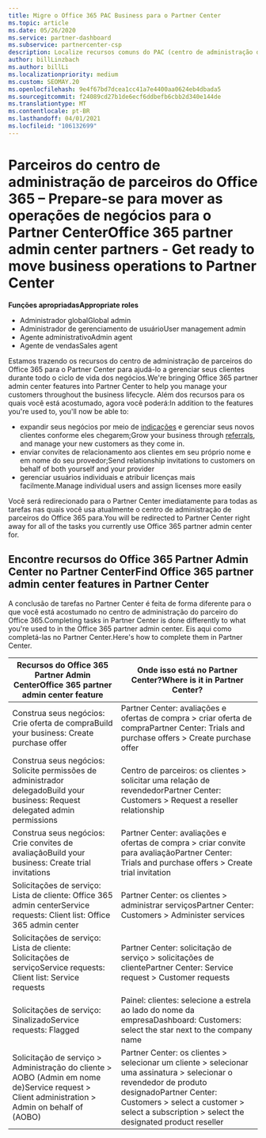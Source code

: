 ```yaml
---
title: Migre o Office 365 PAC Business para o Partner Center
ms.topic: article
ms.date: 05/26/2020
ms.service: partner-dashboard
ms.subservice: partnercenter-csp
description: Localize recursos comuns do PAC (centro de administração de parceiros) do Office 365, como criar suas solicitações de negócios e serviços, após a migração para o Partner Center.
author: billLinzbach
ms.author: billLi
ms.localizationpriority: medium
ms.custom: SEOMAY.20
ms.openlocfilehash: 9e4f67bd7dcea1cc41a7e4400aa0624eb4dbada5
ms.sourcegitcommit: f24089cd27b1de6ecf6ddbefb6cbb2d340e144de
ms.translationtype: MT
ms.contentlocale: pt-BR
ms.lasthandoff: 04/01/2021
ms.locfileid: "106132699"
---
```

# <a name="office-365-partner-admin-center-partners---get-ready-to-move-business-operations-to-partner-center"></a><span data-ttu-id="cb7a7-103">Parceiros do centro de administração de parceiros do Office 365 – Prepare-se para mover as operações de negócios para o Partner Center</span><span class="sxs-lookup"><span data-stu-id="cb7a7-103">Office 365 partner admin center partners - Get ready to move business operations to Partner Center</span></span>

<span data-ttu-id="cb7a7-104">**Funções apropriadas**</span><span class="sxs-lookup"><span data-stu-id="cb7a7-104">**Appropriate roles**</span></span>

- <span data-ttu-id="cb7a7-105">Administrador global</span><span class="sxs-lookup"><span data-stu-id="cb7a7-105">Global admin</span></span>
- <span data-ttu-id="cb7a7-106">Administrador de gerenciamento de usuário</span><span class="sxs-lookup"><span data-stu-id="cb7a7-106">User management admin</span></span>
- <span data-ttu-id="cb7a7-107">Agente administrativo</span><span class="sxs-lookup"><span data-stu-id="cb7a7-107">Admin agent</span></span>
- <span data-ttu-id="cb7a7-108">Agente de vendas</span><span class="sxs-lookup"><span data-stu-id="cb7a7-108">Sales agent</span></span>

<span data-ttu-id="cb7a7-109">Estamos trazendo os recursos do centro de administração de parceiros do Office 365 para o Partner Center para ajudá-lo a gerenciar seus clientes durante todo o ciclo de vida dos negócios.</span><span class="sxs-lookup"><span data-stu-id="cb7a7-109">We're bringing Office 365 partner admin center features into Partner Center to help you manage your customers throughout the business lifecycle.</span></span> <span data-ttu-id="cb7a7-110">Além dos recursos para os quais você está acostumado, agora você poderá:</span><span class="sxs-lookup"><span data-stu-id="cb7a7-110">In addition to the features you're used to, you'll now be able to:</span></span>

- <span data-ttu-id="cb7a7-111">expandir seus negócios por meio de [indicações](referrals.md) e gerenciar seus novos clientes conforme eles chegarem;</span><span class="sxs-lookup"><span data-stu-id="cb7a7-111">Grow your business through [referrals](referrals.md), and manage your new customers as they come in.</span></span>
- <span data-ttu-id="cb7a7-112">enviar convites de relacionamento aos clientes em seu próprio nome e em nome do seu provedor;</span><span class="sxs-lookup"><span data-stu-id="cb7a7-112">Send relationship invitations to customers on behalf of both yourself and your provider</span></span>
- <span data-ttu-id="cb7a7-113">gerenciar usuários individuais e atribuir licenças mais facilmente.</span><span class="sxs-lookup"><span data-stu-id="cb7a7-113">Manage individual users and assign licenses more easily</span></span>

<span data-ttu-id="cb7a7-114">Você será redirecionado para o Partner Center imediatamente para todas as tarefas nas quais você usa atualmente o centro de administração de parceiros do Office 365 para.</span><span class="sxs-lookup"><span data-stu-id="cb7a7-114">You will be redirected to Partner Center right away for all of the tasks you currently use Office 365 partner admin center for.</span></span>

## <a name="find-office-365-partner-admin-center-features-in-partner-center"></a><span data-ttu-id="cb7a7-115">Encontre recursos do Office 365 Partner Admin Center no Partner Center</span><span class="sxs-lookup"><span data-stu-id="cb7a7-115">Find Office 365 partner admin center features in Partner Center</span></span>

<span data-ttu-id="cb7a7-116">A conclusão de tarefas no Partner Center é feita de forma diferente para o que você está acostumado no centro de administração do parceiro do Office 365.</span><span class="sxs-lookup"><span data-stu-id="cb7a7-116">Completing tasks in Partner Center is done differently to what you're used to in the Office 365 partner admin center.</span></span> <span data-ttu-id="cb7a7-117">Eis aqui como completá-las no Partner Center.</span><span class="sxs-lookup"><span data-stu-id="cb7a7-117">Here's how to complete them in Partner Center.</span></span>

| <span data-ttu-id="cb7a7-118">Recursos do Office 365 Partner Admin Center</span><span class="sxs-lookup"><span data-stu-id="cb7a7-118">Office 365 partner admin center feature</span></span>                       | <span data-ttu-id="cb7a7-119">Onde isso está no Partner Center?</span><span class="sxs-lookup"><span data-stu-id="cb7a7-119">Where is it in Partner Center?</span></span> | 
|   -----------------------------------------------  | -------------- |
| <span data-ttu-id="cb7a7-120">Construa seus negócios: Crie oferta de compra</span><span class="sxs-lookup"><span data-stu-id="cb7a7-120">Build your business: Create purchase offer</span></span> | <span data-ttu-id="cb7a7-121">Partner Center: avaliações e ofertas de compra > criar oferta de compra</span><span class="sxs-lookup"><span data-stu-id="cb7a7-121">Partner Center: Trials and purchase offers > Create purchase offer</span></span> |
| <span data-ttu-id="cb7a7-122">Construa seus negócios: Solicite permissões de administrador delegado</span><span class="sxs-lookup"><span data-stu-id="cb7a7-122">Build your business: Request delegated admin permissions</span></span> | <span data-ttu-id="cb7a7-123">Centro de parceiros: os clientes > solicitar uma relação de revendedor</span><span class="sxs-lookup"><span data-stu-id="cb7a7-123">Partner Center: Customers > Request a reseller relationship</span></span> |
| <span data-ttu-id="cb7a7-124">Construa seus negócios: Crie convites de avaliação</span><span class="sxs-lookup"><span data-stu-id="cb7a7-124">Build your business: Create trial invitations</span></span> | <span data-ttu-id="cb7a7-125">Partner Center: avaliações e ofertas de compra > criar convite para avaliação</span><span class="sxs-lookup"><span data-stu-id="cb7a7-125">Partner Center: Trials and purchase offers > Create trial invitation</span></span> |
| <span data-ttu-id="cb7a7-126">Solicitações de serviço: Lista de cliente: Office 365 admin center</span><span class="sxs-lookup"><span data-stu-id="cb7a7-126">Service requests: Client list: Office 365 admin center</span></span> | <span data-ttu-id="cb7a7-127">Partner Center: os clientes > administrar serviços</span><span class="sxs-lookup"><span data-stu-id="cb7a7-127">Partner Center: Customers > Administer services</span></span> |
| <span data-ttu-id="cb7a7-128">Solicitações de serviço: Lista de cliente: Solicitações de serviço</span><span class="sxs-lookup"><span data-stu-id="cb7a7-128">Service requests: Client list: Service requests</span></span> | <span data-ttu-id="cb7a7-129">Partner Center: solicitação de serviço > solicitações de cliente</span><span class="sxs-lookup"><span data-stu-id="cb7a7-129">Partner Center: Service request > Customer requests</span></span> |
| <span data-ttu-id="cb7a7-130">Solicitações de serviço: Sinalizado</span><span class="sxs-lookup"><span data-stu-id="cb7a7-130">Service requests: Flagged</span></span> | <span data-ttu-id="cb7a7-131">Painel: clientes: selecione a estrela ao lado do nome da empresa</span><span class="sxs-lookup"><span data-stu-id="cb7a7-131">Dashboard: Customers: select the star next to the company name</span></span> |
| <span data-ttu-id="cb7a7-132">Solicitação de serviço > Administração do cliente > AOBO (Admin em nome de)</span><span class="sxs-lookup"><span data-stu-id="cb7a7-132">Service request > Client administration > Admin on behalf of (AOBO)</span></span> | <span data-ttu-id="cb7a7-133">Partner Center: os clientes > selecionar um cliente > selecionar uma assinatura > selecionar o revendedor de produto designado</span><span class="sxs-lookup"><span data-stu-id="cb7a7-133">Partner Center: Customers > select a customer > select a subscription > select the designated product reseller</span></span> |

